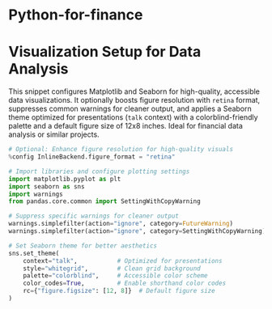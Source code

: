 # Python-for-finance

# Visualization Setup for Data Analysis

This snippet configures Matplotlib and Seaborn for high-quality, accessible data visualizations. It optionally boosts figure resolution with `retina` format, suppresses common warnings for cleaner output, and applies a Seaborn theme optimized for presentations (`talk` context) with a colorblind-friendly palette and a default figure size of 12x8 inches. Ideal for financial data analysis or similar projects.

```python
# Optional: Enhance figure resolution for high-quality visuals
%config InlineBackend.figure_format = "retina"

# Import libraries and configure plotting settings
import matplotlib.pyplot as plt
import seaborn as sns
import warnings
from pandas.core.common import SettingWithCopyWarning

# Suppress specific warnings for cleaner output
warnings.simplefilter(action="ignore", category=FutureWarning)
warnings.simplefilter(action="ignore", category=SettingWithCopyWarning)

# Set Seaborn theme for better aesthetics
sns.set_theme(
    context="talk",           # Optimized for presentations
    style="whitegrid",        # Clean grid background
    palette="colorblind",     # Accessible color scheme
    color_codes=True,         # Enable shorthand color codes
    rc={"figure.figsize": [12, 8]}  # Default figure size
)
